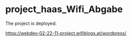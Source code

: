 # project_haas_Wifi_Abgabe

The project is deployed:

https://webdev-02-22-11-project.wifiblogs.at/wordpress/
